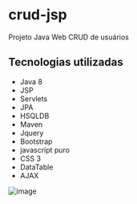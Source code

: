 # crud-jsp
Projeto Java Web CRUD de usuários 

## Tecnologias utilizadas
- Java 8
- JSP
- Servlets
- JPA
- HSQLDB
- Maven
- Jquery
- Bootstrap
- javascript puro
- CSS 3
- DataTable
- AJAX

![image](https://user-images.githubusercontent.com/49367122/122836461-ab0d4d80-d2c8-11eb-99d0-4425d6a1e2e9.png)
